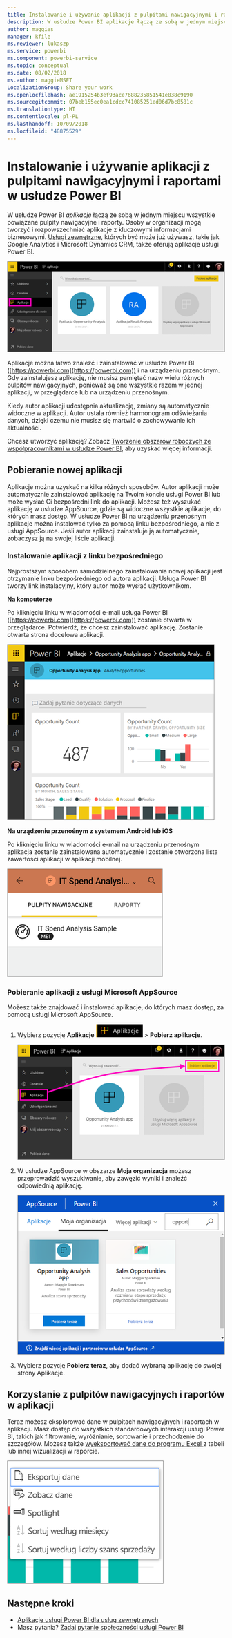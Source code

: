 ```yaml
---
title: Instalowanie i używanie aplikacji z pulpitami nawigacyjnymi i raportami w usłudze Power BI
description: W usłudze Power BI aplikacje łączą ze sobą w jednym miejscu wszystkie powiązane pulpity nawigacyjne i raporty.
author: maggies
manager: kfile
ms.reviewer: lukaszp
ms.service: powerbi
ms.component: powerbi-service
ms.topic: conceptual
ms.date: 08/02/2018
ms.author: maggieMSFT
LocalizationGroup: Share your work
ms.openlocfilehash: ae1915254b3ef93ace7688235851541e838c9190
ms.sourcegitcommit: 07beb155ec0ea1cdcc741085251ed06d7bc8581c
ms.translationtype: HT
ms.contentlocale: pl-PL
ms.lasthandoff: 10/09/2018
ms.locfileid: "48875529"
---
```

# <a name="install-and-use-apps-with-dashboards-and-reports-in-power-bi"></a>Instalowanie i używanie aplikacji z pulpitami nawigacyjnymi i raportami w usłudze Power BI
W usłudze Power BI *aplikacje* łączą ze sobą w jednym miejscu wszystkie powiązane pulpity nawigacyjne i raporty. Osoby w organizacji mogą tworzyć i rozpowszechniać aplikacje z kluczowymi informacjami biznesowymi. [Usługi zewnętrzne](consumer/end-user-connect-to-services.md), których być może już używasz, takie jak Google Analytics i Microsoft Dynamics CRM, także oferują aplikacje usługi Power BI. 

![Aplikacje w usłudze Power BI](./media/service-create-distribute-apps/power-bi-apps-left-nav.png)

Aplikacje można łatwo znaleźć i zainstalować w usłudze Power BI ([https://powerbi.com](https://powerbi.com)) i na urządzeniu przenośnym. Gdy zainstalujesz aplikację, nie musisz pamiętać nazw wielu różnych pulpitów nawigacyjnych, ponieważ są one wszystkie razem w jednej aplikacji, w przeglądarce lub na urządzeniu przenośnym.

Kiedy autor aplikacji udostępnia aktualizację, zmiany są automatycznie widoczne w aplikacji. Autor ustala również harmonogram odświeżania danych, dzięki czemu nie musisz się martwić o zachowywanie ich aktualności. 

Chcesz utworzyć aplikację? Zobacz [Tworzenie obszarów roboczych ze współpracownikami w usłudze Power BI](service-create-workspaces.md), aby uzyskać więcej informacji.

## <a name="get-a-new-app"></a>Pobieranie nowej aplikacji
Aplikacje można uzyskać na kilka różnych sposobów. Autor aplikacji może automatycznie zainstalować aplikację na Twoim koncie usługi Power BI lub może wysłać Ci bezpośredni link do aplikacji. Możesz też wyszukać aplikację w usłudze AppSource, gdzie są widoczne wszystkie aplikacje, do których masz dostęp. W usłudze Power BI na urządzeniu przenośnym aplikacje można instalować tylko za pomocą linku bezpośredniego, a nie z usługi AppSource. Jeśli autor aplikacji zainstaluje ją automatycznie, zobaczysz ją na swojej liście aplikacji.

### <a name="install-an-app-from-a-direct-link"></a>Instalowanie aplikacji z linku bezpośredniego
Najprostszym sposobem samodzielnego zainstalowania nowej aplikacji jest otrzymanie linku bezpośredniego od autora aplikacji. Usługa Power BI tworzy link instalacyjny, który autor może wysłać użytkownikom.

**Na komputerze** 

Po kliknięciu linku w wiadomości e-mail usługa Power BI ([https://powerbi.com](https://powerbi.com)) zostanie otwarta w przeglądarce. Potwierdź, że chcesz zainstalować aplikację. Zostanie otwarta strona docelowa aplikacji.

![Strona docelowa aplikacji w usłudze Power BI](./media/service-create-distribute-apps/power-bi-app-landing-page-opportunity-480.png)

**Na urządzeniu przenośnym z systemem Android lub iOS** 

Po kliknięciu linku w wiadomości e-mail na urządzeniu przenośnym aplikacja zostanie zainstalowana automatycznie i zostanie otworzona lista zawartości aplikacji w aplikacji mobilnej. 

![Lista zawartości aplikacji na urządzeniu przenośnym](./media/service-create-distribute-apps/power-bi-app-index-it-spend-360.png)

### <a name="get-the-app-from-microsoft-appsource"></a>Pobieranie aplikacji z usługi Microsoft AppSource
Możesz także znajdować i instalować aplikacje, do których masz dostęp, za pomocą usługi Microsoft AppSource. 

1. Wybierz pozycję **Aplikacje** ![Pozycja Aplikacje w lewym okienku nawigacji](./media/service-create-distribute-apps/power-bi-apps-bar.png) > **Pobierz aplikacje**. 
   
     ![Ikona Pobierz aplikacje](./media/service-create-distribute-apps/power-bi-service-apps-get-apps-oppty.png)
2. W usłudze AppSource w obszarze **Moja organizacja** możesz przeprowadzić wyszukiwanie, aby zawęzić wyniki i znaleźć odpowiednią aplikację.
   
     ![Usługa AppSource, obszar Moja organizacja](./media/service-create-distribute-apps/power-bi-appsource-my-org.png)
3. Wybierz pozycję **Pobierz teraz**, aby dodać wybraną aplikację do swojej strony Aplikacje. 

## <a name="interact-with-the-dashboards-and-reports-in-the-app"></a>Korzystanie z pulpitów nawigacyjnych i raportów w aplikacji
Teraz możesz eksplorować dane w pulpitach nawigacyjnych i raportach w aplikacji. Masz dostęp do wszystkich standardowych interakcji usługi Power BI, takich jak filtrowanie, wyróżnianie, sortowanie i przechodzenie do szczegółów. Możesz także [wyeksportować dane do programu Excel ](consumer/end-user-export-data.md) z tabeli lub innej wizualizacji w raporcie. 

![Eksportowanie danych z elementu wizualnego usługi Power BI](./media/service-create-distribute-apps/power-bi-service-export-data-visual.png)



## <a name="next-steps"></a>Następne kroki
* [Aplikacje usługi Power BI dla usług zewnętrznych](consumer/end-user-connect-to-services.md)
* Masz pytania? [Zadaj pytanie społeczności usługi Power BI](http://community.powerbi.com/)